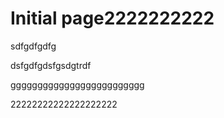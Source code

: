 # Initial page2222222222

sdfgdfgdfg

dsfgdfgdsfgsdgtrdf



ggggggggggggggggggggggggg



22222222222222222222

